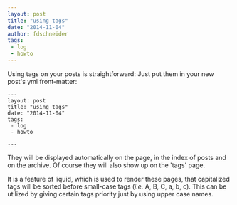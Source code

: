 ```yaml
---
layout: post
title: "using tags"
date: "2014-11-04"
author: fdschneider
tags:
 - log
 - howto
---
```


Using tags on your posts is straightforward: Just put them in your new post's yml front-matter:

```
---
layout: post
title: "using tags"
date: "2014-11-04"
tags:
 - log
 - howto

---

```

They will be displayed automatically on the page, in the index of posts and on the archive. Of course they will also show up on the 'tags' page.

It is a feature of liquid, which is used to render these pages, that capitalized tags will be sorted before small-case tags (*i.e.* A, B, C, a, b, c). This can be utilized by giving certain tags priority just by using upper case names.
